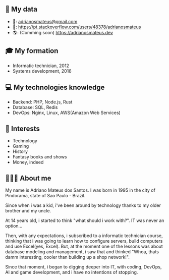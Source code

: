 
## 💾 My data
- 📧: adrianosmateus@gmail.com
- 🐛: https://pt.stackoverflow.com/users/48378/adrianosmateus
- 🌎: (Comming soon) https://adrianosmateus.dev

## 🎓 My formation
- Informatic technician, 2012
- Systems development, 2016

## 💻 My technologies knowledge
- Backend: PHP, Node.js, Rust
- Database: SQL, Redis
- DevOps: Nginx, Linux, AWS(Amazon Web Services)

## 🤔 Interests
- Technology
- Gaming
- History
- Fantasy books and shows
- Money, indeed
 
## 👨🏻‍🦲 About me

My name is Adriano Mateus dos Santos. I was born in 1995 in the city of Pindorama, state of Sao Paulo - Brazil.

Since when i was a kid, i've been around by technology thanks to my older brother and my uncle.

At 14 years old, i started to think "what should i work with?". IT was never an option...

Then, with any expectations, i subscribed to a informatic technician course, thinking that i was going to learn how to configure servers, build computers and use Excel(yes, Excel). But, at the moment one of the lessons was about database modeling and management, i saw that and thinked "Whoa, thats damm interesting, cooler than building up a shop network!".

Since that moment, i began to digging deeper into IT, with coding, DevOps, AI and game development, and i have no intentions of stopping.
